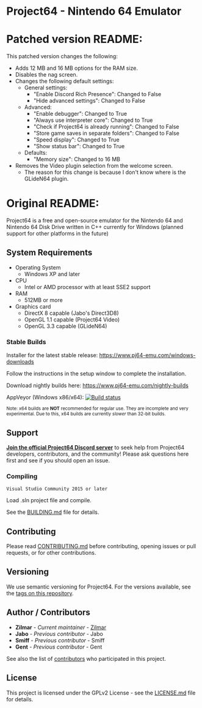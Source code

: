 # Project64 - Nintendo 64 Emulator

# Patched version README:

This patched version changes the following:

- Adds 12 MB and 16 MB options for the RAM size.
- Disables the nag screen.
- Changes the following default settings:
  - General settings:
    - "Enable Discord Rich Presence": Changed to False
    - "Hide advanced settings": Changed to False
  - Advanced:
    - "Enable debugger": Changed to True
    - "Always use interpreter core": Changed to True
    - "Check if Project64 is already running": Changed to False
    - "Store game saves in separate folders": Changed to False
    - "Speed display": Changed to True
    - "Show status bar": Changed to True
  - Defaults:
    - "Memory size": Changed to 16 MB
- Removes the Video plugin selection from the welcome screen.
  - The reason for this change is because I don't know where is the GLideN64 plugin.

# Original README:

Project64 is a free and open-source emulator for the Nintendo 64 and Nintendo 64 Disk Drive written in C++ currently for Windows (planned support for other platforms in the future)

## System Requirements

* Operating System
  * Windows XP and later
* CPU
  * Intel or AMD processor with at least SSE2 support
* RAM
  * 512MB or more
* Graphics card
  * DirectX 8 capable (Jabo's Direct3D8)
  * OpenGL 1.1 capable (Project64 Video)
  * OpenGL 3.3 capable (GLideN64)
  
### Stable Builds

Installer for the latest stable release: https://www.pj64-emu.com/windows-downloads

Follow the instructions in the setup window to complete the installation.

Download nightly builds here: https://www.pj64-emu.com/nightly-builds

AppVeyor (Windows x86/x64): [![Build status](https://ci.appveyor.com/api/projects/status/sbtwyhaexslyhgx3?svg=true
)](https://ci.appveyor.com/project/project64/project64/branch/develop)

<sub>Note: x64 builds are **NOT** recommended for regular use. They are incomplete and very experimental. Due to this, x64 builds are currently _slower_ than 32-bit builds.</sub>

## Support

[**Join the official Project64 Discord server**](https://discord.gg/Cg3zquF) to seek help from Project64 developers, contributors, and the community! Please ask questions here first and see if you should open an issue.

### Compiling

```
Visual Studio Community 2015 or later
```

Load .sln project file and compile.

See the [BUILDING.md](https://github.com/project64/project64/blob/develop/BUILDING.md) file for details.

## Contributing

Please read [CONTRIBUTING.md](https://github.com/project64/project64/blob/develop/.github/CONTRIBUTING.md) before contributing, opening issues or pull requests, or for other contributions.

## Versioning

We use semantic versioning for Project64. For the versions available, see the [tags on this repository](https://github.com/project64/project64/tags).

## Author / Contributors

* **Zilmar** - *Current maintainer* - [Zilmar](https://github.com/project64)
* **Jabo** - *Previous contributor* - Jabo
* **Smiff** - *Previous contributor* - Smiff
* **Gent** - *Previous contributor* - Gent

See also the list of [contributors](https://github.com/project64/project64/contributors) who participated in this project.

## License

This project is licensed under the GPLv2 License - see the [LICENSE.md](https://github.com/project64/project64/blob/develop/license.md) file for details.
